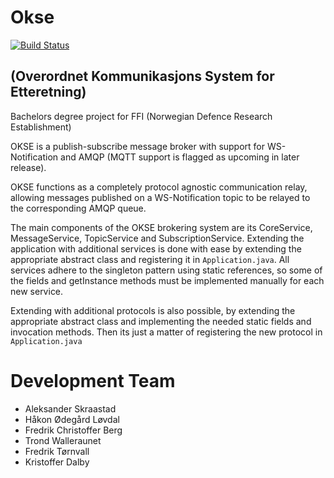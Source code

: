 # Okse
[![Build Status](https://fap.no/jenkins/buildStatus/icon?job=okse)](https://fap.no/jenkins/job/okse/)
## (Overordnet Kommunikasjons System for Etteretning)

Bachelors degree project for FFI (Norwegian Defence Research Establishment)

OKSE is a publish-subscribe message broker with support for WS-Notification and AMQP (MQTT support is flagged as upcoming in later release).

OKSE functions as a completely protocol agnostic communication relay, allowing messages published on a WS-Notification topic to be relayed to the corresponding AMQP queue.

The main components of the OKSE brokering system are its CoreService, MessageService, TopicService and SubscriptionService. Extending the application with additional services is done with ease by extending the appropriate abstract class and registering it in `Application.java`. All services adhere to the singleton pattern using static references, so some of the fields and getInstance methods must be implemented manually for each new service.

Extending with additional protocols is also possible, by extending the appropriate abstract class and implementing the needed static fields and invocation methods. Then its just a matter of registering the new protocol in `Application.java`

# Development Team

* Aleksander Skraastad
* Håkon Ødegård Løvdal
* Fredrik Christoffer Berg
* Trond Walleraunet
* Fredrik Tørnvall
* Kristoffer Dalby
